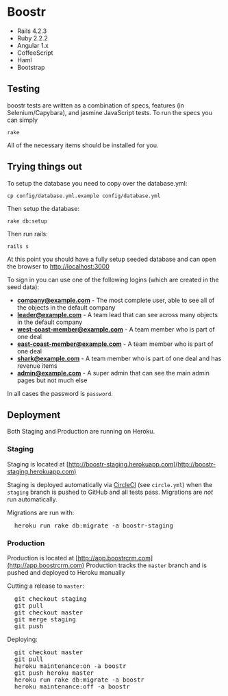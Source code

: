 # Boostr

* Rails 4.2.3
* Ruby 2.2.2
* Angular 1.x
* CoffeeScript
* Haml
* Bootstrap

## Testing

boostr tests are written as a combination of specs, features (in Selenium/Capybara), and jasmine JavaScript tests. To run the specs you can simply

    rake

All of the necessary items should be installed for you.

## Trying things out

To setup the database you need to copy over the database.yml:

    cp config/database.yml.example config/database.yml

Then setup the database:

    rake db:setup

Then run rails:

    rails s

At this point you should have a fully setup seeded database and can open the browser to [http://localhost:3000](http://localhost:3000)

To sign in you can use one of the following logins (which are created in the seed data):

  - **company@example.com** - The most complete user, able to see all of the objects in the default company
  - **leader@example.com** - A team lead that can see across many objects in the default company
  - **west-coast-member@example.com** - A team member who is part of one deal
  - **east-coast-member@example.com** - A team member who is part of one deal
  - **shark@example.com** - A team member who is part of one deal and has revenue items
  - **admin@example.com** - A super admin that can see the main admin pages but not much else

In all cases the password is `password`.

## Deployment

Both Staging and Production are running on Heroku.

### Staging

Staging is located at [http://boostr-staging.herokuapp.com](http://boostr-staging.herokuapp.com)

Staging is deployed automatically via [CircleCI](https://circleci.com/gh/Boostr-dev/boostr/tree/staging) (see <code>circle.yml</code>) when the <code>staging</code> branch is pushed to GitHub and all tests pass. Migrations are *not* run automatically.

Migrations are run with:
<pre>
  heroku run rake db:migrate -a boostr-staging
</pre>

### Production

Production is located at [http://app.boostrcrm.com](http://app.boostrcrm.com)
Production tracks the <code>master</code> branch and is pushed and deployed to Heroku manually

Cutting a release to <code>master</code>:
<pre>
  git checkout staging
  git pull
  git checkout master
  git merge staging
  git push
</pre>

Deploying:
<pre>
  git checkout master
  git pull
  heroku maintenance:on -a boostr
  git push heroku master
  heroku run rake db:migrate -a boostr
  heroku maintenance:off -a boostr
</pre>


